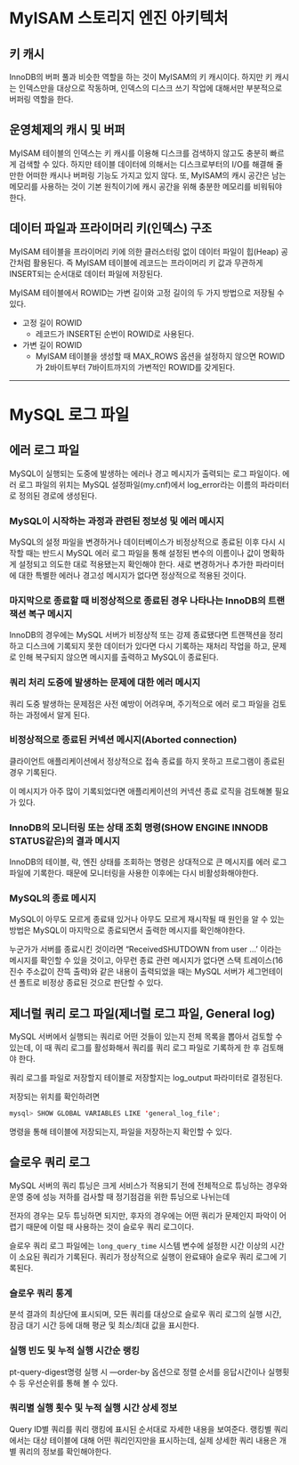 # MyISAM 스토리지 엔진 아키텍처

## 키 캐시

InnoDB의 버퍼 풀과 비슷한 역할을 하는 것이 MyISAM의 키 캐시이다. 하지만 키 캐시는 인덱스만을 대상으로 작동하며, 인덱스의 디스크 쓰기 작업에 대해서만 부분적으로 버퍼링 역할을 한다.

## 운영체제의 캐시 및 버퍼

MyISAM 테이블의 인덱스는 키 캐시를 이용해 디스크를 검색하지 않고도 충분히 빠르게 검색할 수 있다. 하지만 테이블 데이터에 의해서는 디스크로부터의 I/O를 해결해 줄 만한 어떠한 캐시나 버퍼링 기능도 가지고 있지 않다. 또, MyISAM의 캐시 공간은 남는 메모리를 사용하는 것이 기본 원칙이기에 캐시 공간을 위해 충분한 메모리를 비워둬야 한다.

## 데이터 파일과 프라이머리 키(인덱스) 구조

MyISAM 테이블을 프라이머리 키에 의한 클러스터링 없이 데이터 파일이 힙(Heap) 공간처럼 활용된다. 즉 MyISAM 테이블에 레코드는 프라이머리 키 값과 무관하게 INSERT되는 순서대로 데이터 파일에 저장된다.

MyISAM 테이블에서 ROWID는 가변 길이와 고정 길이의 두 가지 방법으로 저장될 수 있다.

- 고정 길이 ROWID
    - 레코드가 INSERT된 순번이 ROWID로 사용된다.
- 가변 길이 ROWID
    - MyISAM 테이블을 생성할 때 MAX_ROWS 옵션을 설정하지 않으면 ROWID가 2바이트부터 7바이트까지의 가변적인 ROWID를 갖게된다.

---

# MySQL 로그 파일

## 에러 로그 파일

MySQL이 실행되는 도중에 발생하는 에러나 경고 메시지가 출력되는 로그 파일이다. 에러 로그 파일의 위치는 MySQL 설정파일(my.cnf)에서 log_error라는 이름의 파라미터로 정의된 경로에 생성된다.

### MySQL이 시작하는 과정과 관련된 정보성 및 에러 메시지

MySQL의 설정 파일을 변경하거나 데이터베이스가 비정상적으로 종료된 이후 다시 시작할 때는 반드시 MySQL 에러 로그 파일을 통해 설정된 변수의 이름이나 값이 명확하게 설정되고 의도한 대로 적용됐는지 확인해야 한다. 새로 변경하거나 추가한 파라미터에 대한 특별한 에러나 경고성 메시지가 없다면 정상적으로 적용된 것이다.

### 마지막으로 종료할 때 비정상적으로 종료된 경우 나타나는 InnoDB의 트랜잭션 복구 메시지

InnoDB의 경우에는 MySQL 서버가 비정상적 또는 강제 종료됐다면 트랜잭션을 정리하고 디스크에 기록되지 못한 데이터가 있다면 다시 기록하는 재처리 작업을 하고, 문제로 인해 복구되지 않으면 메시지를 출력하고 MySQL이 종료된다.

### 쿼리 처리 도중에 발생하는 문제에 대한 에러 메시지

쿼리 도중 발생하는 문제점은 사전 예방이 어려우며, 주기적으로 에러 로그 파일을 검토하는 과정에서 알게 된다.

### 비정상적으로 종료된 커넥션 메시지(Aborted connection)

클라이언트 애플리케이션에서 정상적으로 접속 종료를 하지 못하고 프로그램이 종료된 경우 기록된다.

이 메시지가 아주 많이 기록되었다면 애플리케이션의 커넥션 종료 로직을 검토해볼 필요가 있다.

### InnoDB의 모니터링 또는 상태 조회 명령(SHOW ENGINE INNODB STATUS같은)의 결과 메시지

InnoDB의 테이블, 락, 엔진 상태를 조회하는 명령은 상대적으로 큰 메시지를 에러 로그 파일에 기록한다. 때문에 모니터링을 사용한 이후에는 다시 비활성화해야한다.

### MySQL의 종료 메시지

MySQL이 아무도 모르게 종료돼 있거나 아무도 모르게 재시작될 때 원인을 알 수 있는 방법은 MySQL이 마지막으로 종료되면서 출력한 메시지를 확인해야한다.

누군가가 서버를 종료시킨 것이라면 “ReceivedSHUTDOWN from user …’ 이라는 메시지를 확인할 수 있을 것이고, 아무런 종료 관련 메시지가 없다면 스택 트레이스(16진수 주소값이 잔뜩 출력)와 같은 내용이 출력되었을 때는 MySQL 서버가 세그먼테이션 폴트로 비정상 종료된 것으로 판단할 수 있다.

## 제너럴 쿼리 로그 파일(제너럴 로그 파일, General log)

MySQL 서버에서 실행되는 쿼리로 어떤 것들이 있는지 전체 목록을 뽑아서 검토할 수 있는데, 이 때 쿼리 로그를 활성화해서 쿼리를 쿼리 로그 파일로 기록하게 한 후 검토해야 한다.

쿼리 로그를 파일로 저장할지 테이블로 저장할지는 log_output 파라미터로 결정된다.

저장되는 위치를 확인하려면

```java
mysql> SHOW GLOBAL VARIABLES LIKE 'general_log_file';
```

명령을 통해 테이블에 저장되는지, 파일을 저장하는지 확인할 수 있다.

## 슬로우 쿼리 로그

MySQL 서버의 쿼리 튜닝은 크게 서비스가 적용되기 전에 전체적으로 튜닝하는 경우와 운영 중에 성능 저하를 검사할 때 정기점검을 위한 튜닝으로 나뉘는데

전자의 경우는 모두 튜닝하면 되지만, 후자의 경우에는 어떤 쿼리가 문제인지 파악이 어렵기 때문에 이럴 때 사용하는 것이 슬로우 쿼리 로그이다.

슬로우 쿼리 로그 파일에는 `long_query_time` 시스템 변수에 설정한 시간 이상의 시간이 소요된 쿼리가 기록된다. 쿼리가 정상적으로 실행이 완료돼야 슬로우 쿼리 로그에 기록된다.

### 슬로우 쿼리 통계

분석 결과의 최상단에 표시되며, 모든 쿼리를 대상으로 슬로우 쿼리 로그의 실행 시간, 잠금 대기 시간 등에 대해 평균 및 최소/최대 값을 표시한다.

### 실행 빈도 및 누적 실행 시간순 랭킹

pt-query-digest명령 실행 시 —order-by 옵션으로 정렬 순서를 응답시간이나 실행횟수 등 우선순위를 통해 볼 수 있다.

### 쿼리별 실행 횟수 및 누적 실행 시간 상세 정보

Query ID별 쿼리를 쿼리 랭킹에 표시된 순서대로 자세한 내용을 보여준다. 랭킹별 쿼리에서는 대상 테이블에 대해 어떤 쿼리인지만을 표시하는데, 실제 상세한 쿼리 내용은 개별 쿼리의 정보를 확인해야한다.
